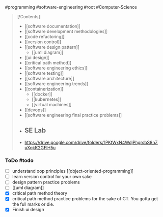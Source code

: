 #programming #software-engineering #root #Computer-Science 

>[!Contents]
>- [[software documentation]]
>- [[software development methodologies]]
>- [[code refactoring]]
>- [[version control]]
>- [[software design pattern]]
>	- [[uml diagram]]
>- [[ui design]]
>- [[critical path method]]
>- [[software engineering ethics]]
>- [[software testing]]
>- [[software architecture]]
>- [[software engineering trends]]
>- [[containerization]]
>	- [[docker]]
>	- [[kubernetes]]
>	- [[virtual machines]]
>- [[devops]]
>- [[software engineering final practice problems]]
>- ## SE Lab
>- https://drive.google.com/drive/folders/1PKtWxN4WdjPhgrsbS8nZuXqkK2GFlH5u




### ToDo #todo 
- [ ] understand oop principles [[object-oriented-programming]]
- [ ] learn version control for your own sake
- [ ] design pattern practice problems
- [ ] [[uml diagram]]
- [x] critical path method theory
- [x] critical path method practice problems for the sake of CT. You gotta get the full marks or die.
- [x] Finish ui design
